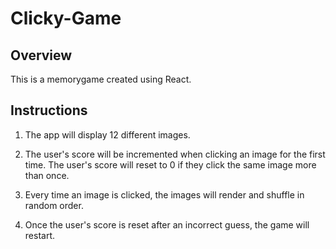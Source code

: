 # Clicky-Game

## Overview

This is a memorygame created using React.


## Instructions

1. The app will display 12 different images.

2. The user's score will be incremented when clicking an image for the first time. The user's score will reset to 0 if they click the same image more than once.

3. Every time an image is clicked, the images will render and shuffle in random order.

4. Once the user's score is reset after an incorrect guess, the game will restart.
